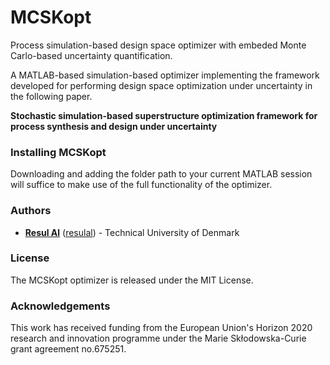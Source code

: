 # MCSKopt
Process simulation-based design space optimizer with embeded Monte Carlo-based uncertainty quantification.


A MATLAB-based simulation-based optimizer implementing the framework developed for performing design space optimization under uncertainty in the following paper.

**Stochastic simulation-based superstructure optimization framework for process synthesis and design under uncertainty**


### Installing MCSKopt
Downloading and adding the folder path to your current MATLAB session will suffice to make use of the full functionality of the optimizer.

### Authors
* **[Resul Al](https://www.linkedin.com/in/resulal/)** ([resulal](https://github.com/resulal)) - Technical University of Denmark

### License
The MCSKopt optimizer is released under the MIT License. 

### Acknowledgements
This work has received funding from the European Union's Horizon 2020 research and innovation programme under the Marie Skłodowska-Curie grant agreement no.675251.


[Framework]: https://github.com/resulal/MCSKopt/blob/master/Documentation/Figs/Framework.png "Computational Framework"

